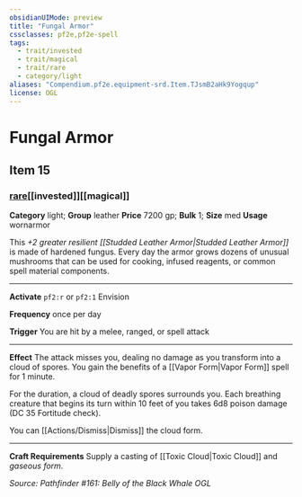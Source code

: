```yaml
---
obsidianUIMode: preview
title: "Fungal Armor"
cssclasses: pf2e,pf2e-spell
tags:
  - trait/invested
  - trait/magical
  - trait/rare
  - category/light
aliases: "Compendium.pf2e.equipment-srd.Item.TJsmB2aHk9Yogqup"
license: OGL
---
```

# Fungal Armor
## Item 15
### [rare](rare.md "Rare Rarity Trait")[[invested]][[magical]]

**Category** light; **Group** leather
**Price** 7200 gp; 
**Bulk** 1; **Size** med
**Usage** wornarmor

This _+2 greater resilient [[Studded Leather Armor|Studded Leather Armor]]_ is made of hardened fungus. Every day the armor grows dozens of unusual mushrooms that can be used for cooking, infused reagents, or common spell material components.

* * *

**Activate** `pf2:r` or `pf2:1` Envision

**Frequency** once per day

**Trigger** You are hit by a melee, ranged, or spell attack

* * *

**Effect** The attack misses you, dealing no damage as you transform into a cloud of spores. You gain the benefits of a [[Vapor Form|Vapor Form]] spell for 1 minute.

For the duration, a cloud of deadly spores surrounds you. Each breathing creature that begins its turn within 10 feet of you takes 6d8 poison damage (DC 35 Fortitude check).

You can [[Actions/Dismiss|Dismiss]] the cloud form.

* * *

**Craft Requirements** Supply a casting of [[Toxic Cloud|Toxic Cloud]] and _gaseous form_.

*Source: Pathfinder #161: Belly of the Black Whale*
*OGL*